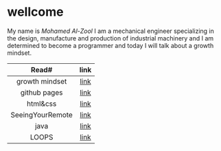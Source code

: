 #                                 wellcome 
                                         
                                         
My name is _Mohamed Al-Zool_
I am a mechanical engineer specializing in the design, manufacture and production of industrial machinery and I am determined to become a programmer and today I will talk about a growth mindset.







|                                   Read#                     |               link                     |
| :---------------------------------------------------------: | :-----------------------------------------------------------: |
|                growth mindset                                   | [link](https://mohammad-alzool.github.io/reading-notes/growth-mindset)  |
|                github pages                                     | [link](https://mohammad-alzool.github.io/reading-notes/github-pages)  |
|                html&css                                       | [link](https://mohammad-alzool.github.io/reading-notes/html-css)  |
|                SeeingYourRemote                          | [link](https://mohammad-alzool.github.io/reading-notes/remote)  | 
|          java                           | [link](https://mohammad-alzool.github.io/reading-notes/js)  | 
|          LOOPS                           | [link](https://mohammad-alzool.github.io/reading-notes/loop)  | 
